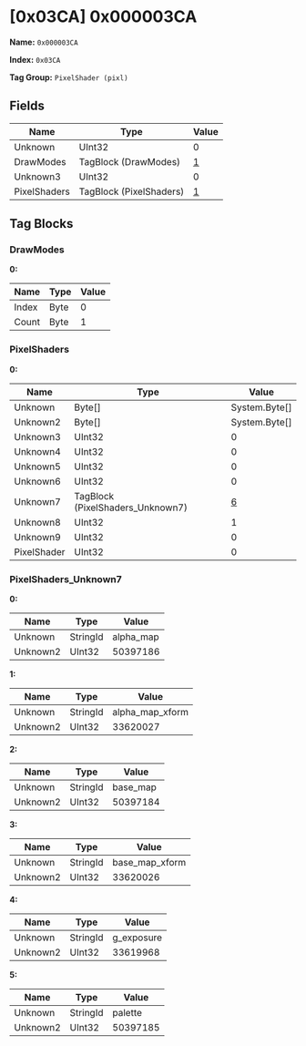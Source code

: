 # [0x03CA] 0x000003CA

**Name:** ```0x000003CA```

**Index:** ```0x03CA```

**Tag Group:** ```PixelShader (pixl)```

## Fields

Name	| Type	| Value
---	|---	|---	|
Unknown	|UInt32	|0
DrawModes	|TagBlock (DrawModes)	|[1](#drawmodes)
Unknown3	|UInt32	|0
PixelShaders	|TagBlock (PixelShaders)	|[1](#pixelshaders)


## Tag Blocks

### DrawModes

**0:**

Name	| Type	| Value
---	|---	|---	|
Index	|Byte	|0
Count	|Byte	|1


### PixelShaders

**0:**

Name	| Type	| Value
---	|---	|---	|
Unknown	|Byte[]	|System.Byte[]
Unknown2	|Byte[]	|System.Byte[]
Unknown3	|UInt32	|0
Unknown4	|UInt32	|0
Unknown5	|UInt32	|0
Unknown6	|UInt32	|0
Unknown7	|TagBlock (PixelShaders_Unknown7)	|[6](#pixelshaders_unknown7)
Unknown8	|UInt32	|1
Unknown9	|UInt32	|0
PixelShader	|UInt32	|0


### PixelShaders_Unknown7

**0:**

Name	| Type	| Value
---	|---	|---	|
Unknown	|StringId	|alpha_map
Unknown2	|UInt32	|50397186


**1:**

Name	| Type	| Value
---	|---	|---	|
Unknown	|StringId	|alpha_map_xform
Unknown2	|UInt32	|33620027


**2:**

Name	| Type	| Value
---	|---	|---	|
Unknown	|StringId	|base_map
Unknown2	|UInt32	|50397184


**3:**

Name	| Type	| Value
---	|---	|---	|
Unknown	|StringId	|base_map_xform
Unknown2	|UInt32	|33620026


**4:**

Name	| Type	| Value
---	|---	|---	|
Unknown	|StringId	|g_exposure
Unknown2	|UInt32	|33619968


**5:**

Name	| Type	| Value
---	|---	|---	|
Unknown	|StringId	|palette
Unknown2	|UInt32	|50397185


